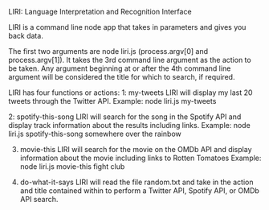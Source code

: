 


LIRI: Language Interpretation and Recognition Interface

LIRI is a command line node app that takes in parameters and gives you back data. 

The first two arguments are node liri.js (process.argv[0] and process.argv[1]). It takes the 3rd command line argument as the action to be taken.  Any argument beginning at or after the 4th command line argument will be considered the title for which to search, if required.

LIRI has four functions or actions:
1: my-tweets
LIRI will display my last 20 tweets through the Twitter API.
Example: node liri.js my-tweets

2: spotify-this-song
LIRI will search for the song in the Spotify API and display track information about the results including links.
Example: node liri.js spotify-this-song somewhere over the rainbow

3. movie-this
LIRI will search for the movie on the OMDb API and display information about the movie including links to Rotten Tomatoes
Example: node liri.js movie-this fight club

4. do-what-it-says
LIRI will read the file random.txt and take in the action and title contained within to perform a Twitter API,  Spotify API, or OMDb API search.

   